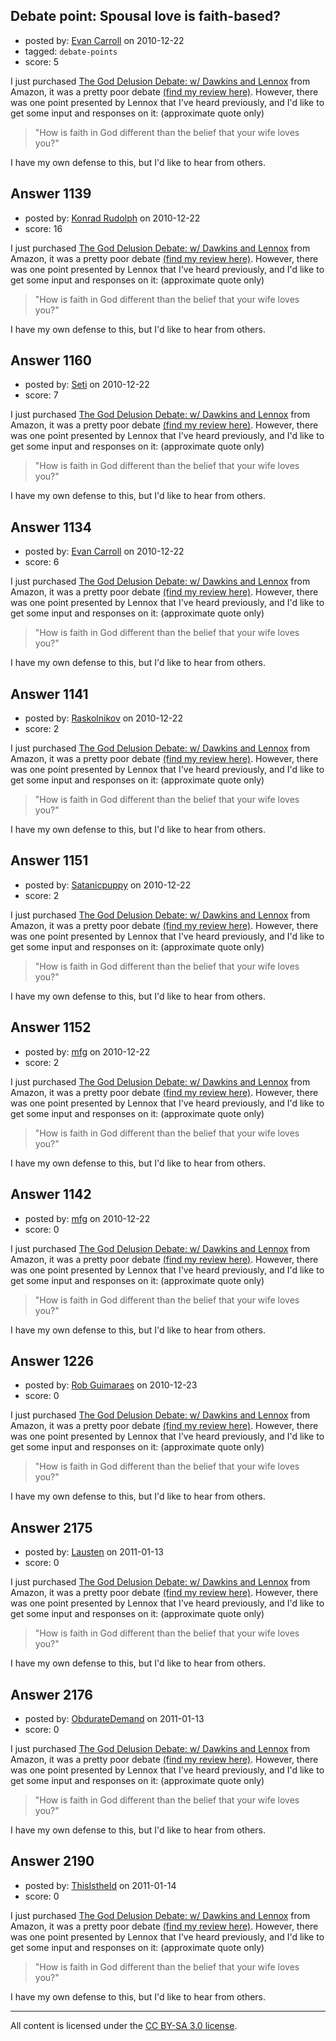## Debate point: Spousal love is faith-based?

- posted by: [Evan Carroll](https://stackexchange.com/users/-1/5-evan-carroll) on 2010-12-22
- tagged: `debate-points`
- score: 5

I just purchased [The God Delusion Debate: w/ Dawkins and Lennox](http://www.amazon.com/gp/product/B001C19HNM?ie=UTF8&tag=evancarr-20&linkCode=xm2&camp=1789&creativeASIN=B001C19HNM) from Amazon, it was a pretty poor debate [(find my review here)](http://www.amazon.com/God-Delusion-Debate-Larry-Taunton/product-reviews/B001C19HNM/ref=cm_cr_dp_synop?ie=UTF8&showViewpoints=0&sortBy=bySubmissionDateDescending#R1ST0CQMGEPFZ7). However, there was one point presented by Lennox that I've heard previously, and I'd like to get some input and responses on it: (approximate quote only)

> "How is faith in God different than the belief that your wife loves you?"

I have my own defense to this, but I'd like to hear from others.


## Answer 1139

- posted by: [Konrad Rudolph](https://stackexchange.com/users/-1/82-konrad-rudolph) on 2010-12-22
- score: 16

I just purchased [The God Delusion Debate: w/ Dawkins and Lennox](http://www.amazon.com/gp/product/B001C19HNM?ie=UTF8&tag=evancarr-20&linkCode=xm2&camp=1789&creativeASIN=B001C19HNM) from Amazon, it was a pretty poor debate [(find my review here)](http://www.amazon.com/God-Delusion-Debate-Larry-Taunton/product-reviews/B001C19HNM/ref=cm_cr_dp_synop?ie=UTF8&showViewpoints=0&sortBy=bySubmissionDateDescending#R1ST0CQMGEPFZ7). However, there was one point presented by Lennox that I've heard previously, and I'd like to get some input and responses on it: (approximate quote only)

> "How is faith in God different than the belief that your wife loves you?"

I have my own defense to this, but I'd like to hear from others.


## Answer 1160

- posted by: [Seti](https://stackexchange.com/users/-1/247-seti) on 2010-12-22
- score: 7

I just purchased [The God Delusion Debate: w/ Dawkins and Lennox](http://www.amazon.com/gp/product/B001C19HNM?ie=UTF8&tag=evancarr-20&linkCode=xm2&camp=1789&creativeASIN=B001C19HNM) from Amazon, it was a pretty poor debate [(find my review here)](http://www.amazon.com/God-Delusion-Debate-Larry-Taunton/product-reviews/B001C19HNM/ref=cm_cr_dp_synop?ie=UTF8&showViewpoints=0&sortBy=bySubmissionDateDescending#R1ST0CQMGEPFZ7). However, there was one point presented by Lennox that I've heard previously, and I'd like to get some input and responses on it: (approximate quote only)

> "How is faith in God different than the belief that your wife loves you?"

I have my own defense to this, but I'd like to hear from others.


## Answer 1134

- posted by: [Evan Carroll](https://stackexchange.com/users/-1/5-evan-carroll) on 2010-12-22
- score: 6

I just purchased [The God Delusion Debate: w/ Dawkins and Lennox](http://www.amazon.com/gp/product/B001C19HNM?ie=UTF8&tag=evancarr-20&linkCode=xm2&camp=1789&creativeASIN=B001C19HNM) from Amazon, it was a pretty poor debate [(find my review here)](http://www.amazon.com/God-Delusion-Debate-Larry-Taunton/product-reviews/B001C19HNM/ref=cm_cr_dp_synop?ie=UTF8&showViewpoints=0&sortBy=bySubmissionDateDescending#R1ST0CQMGEPFZ7). However, there was one point presented by Lennox that I've heard previously, and I'd like to get some input and responses on it: (approximate quote only)

> "How is faith in God different than the belief that your wife loves you?"

I have my own defense to this, but I'd like to hear from others.


## Answer 1141

- posted by: [Raskolnikov](https://stackexchange.com/users/-1/144-raskolnikov) on 2010-12-22
- score: 2

I just purchased [The God Delusion Debate: w/ Dawkins and Lennox](http://www.amazon.com/gp/product/B001C19HNM?ie=UTF8&tag=evancarr-20&linkCode=xm2&camp=1789&creativeASIN=B001C19HNM) from Amazon, it was a pretty poor debate [(find my review here)](http://www.amazon.com/God-Delusion-Debate-Larry-Taunton/product-reviews/B001C19HNM/ref=cm_cr_dp_synop?ie=UTF8&showViewpoints=0&sortBy=bySubmissionDateDescending#R1ST0CQMGEPFZ7). However, there was one point presented by Lennox that I've heard previously, and I'd like to get some input and responses on it: (approximate quote only)

> "How is faith in God different than the belief that your wife loves you?"

I have my own defense to this, but I'd like to hear from others.


## Answer 1151

- posted by: [Satanicpuppy](https://stackexchange.com/users/-1/169-satanicpuppy) on 2010-12-22
- score: 2

I just purchased [The God Delusion Debate: w/ Dawkins and Lennox](http://www.amazon.com/gp/product/B001C19HNM?ie=UTF8&tag=evancarr-20&linkCode=xm2&camp=1789&creativeASIN=B001C19HNM) from Amazon, it was a pretty poor debate [(find my review here)](http://www.amazon.com/God-Delusion-Debate-Larry-Taunton/product-reviews/B001C19HNM/ref=cm_cr_dp_synop?ie=UTF8&showViewpoints=0&sortBy=bySubmissionDateDescending#R1ST0CQMGEPFZ7). However, there was one point presented by Lennox that I've heard previously, and I'd like to get some input and responses on it: (approximate quote only)

> "How is faith in God different than the belief that your wife loves you?"

I have my own defense to this, but I'd like to hear from others.


## Answer 1152

- posted by: [mfg](https://stackexchange.com/users/-1/135-mfg) on 2010-12-22
- score: 2

I just purchased [The God Delusion Debate: w/ Dawkins and Lennox](http://www.amazon.com/gp/product/B001C19HNM?ie=UTF8&tag=evancarr-20&linkCode=xm2&camp=1789&creativeASIN=B001C19HNM) from Amazon, it was a pretty poor debate [(find my review here)](http://www.amazon.com/God-Delusion-Debate-Larry-Taunton/product-reviews/B001C19HNM/ref=cm_cr_dp_synop?ie=UTF8&showViewpoints=0&sortBy=bySubmissionDateDescending#R1ST0CQMGEPFZ7). However, there was one point presented by Lennox that I've heard previously, and I'd like to get some input and responses on it: (approximate quote only)

> "How is faith in God different than the belief that your wife loves you?"

I have my own defense to this, but I'd like to hear from others.


## Answer 1142

- posted by: [mfg](https://stackexchange.com/users/-1/135-mfg) on 2010-12-22
- score: 0

I just purchased [The God Delusion Debate: w/ Dawkins and Lennox](http://www.amazon.com/gp/product/B001C19HNM?ie=UTF8&tag=evancarr-20&linkCode=xm2&camp=1789&creativeASIN=B001C19HNM) from Amazon, it was a pretty poor debate [(find my review here)](http://www.amazon.com/God-Delusion-Debate-Larry-Taunton/product-reviews/B001C19HNM/ref=cm_cr_dp_synop?ie=UTF8&showViewpoints=0&sortBy=bySubmissionDateDescending#R1ST0CQMGEPFZ7). However, there was one point presented by Lennox that I've heard previously, and I'd like to get some input and responses on it: (approximate quote only)

> "How is faith in God different than the belief that your wife loves you?"

I have my own defense to this, but I'd like to hear from others.


## Answer 1226

- posted by: [Rob Guimaraes](https://stackexchange.com/users/-1/361-rob-guimaraes) on 2010-12-23
- score: 0

I just purchased [The God Delusion Debate: w/ Dawkins and Lennox](http://www.amazon.com/gp/product/B001C19HNM?ie=UTF8&tag=evancarr-20&linkCode=xm2&camp=1789&creativeASIN=B001C19HNM) from Amazon, it was a pretty poor debate [(find my review here)](http://www.amazon.com/God-Delusion-Debate-Larry-Taunton/product-reviews/B001C19HNM/ref=cm_cr_dp_synop?ie=UTF8&showViewpoints=0&sortBy=bySubmissionDateDescending#R1ST0CQMGEPFZ7). However, there was one point presented by Lennox that I've heard previously, and I'd like to get some input and responses on it: (approximate quote only)

> "How is faith in God different than the belief that your wife loves you?"

I have my own defense to this, but I'd like to hear from others.


## Answer 2175

- posted by: [Lausten](https://stackexchange.com/users/-1/584-lausten) on 2011-01-13
- score: 0

I just purchased [The God Delusion Debate: w/ Dawkins and Lennox](http://www.amazon.com/gp/product/B001C19HNM?ie=UTF8&tag=evancarr-20&linkCode=xm2&camp=1789&creativeASIN=B001C19HNM) from Amazon, it was a pretty poor debate [(find my review here)](http://www.amazon.com/God-Delusion-Debate-Larry-Taunton/product-reviews/B001C19HNM/ref=cm_cr_dp_synop?ie=UTF8&showViewpoints=0&sortBy=bySubmissionDateDescending#R1ST0CQMGEPFZ7). However, there was one point presented by Lennox that I've heard previously, and I'd like to get some input and responses on it: (approximate quote only)

> "How is faith in God different than the belief that your wife loves you?"

I have my own defense to this, but I'd like to hear from others.


## Answer 2176

- posted by: [ObdurateDemand](https://stackexchange.com/users/-1/524-obduratedemand) on 2011-01-13
- score: 0

I just purchased [The God Delusion Debate: w/ Dawkins and Lennox](http://www.amazon.com/gp/product/B001C19HNM?ie=UTF8&tag=evancarr-20&linkCode=xm2&camp=1789&creativeASIN=B001C19HNM) from Amazon, it was a pretty poor debate [(find my review here)](http://www.amazon.com/God-Delusion-Debate-Larry-Taunton/product-reviews/B001C19HNM/ref=cm_cr_dp_synop?ie=UTF8&showViewpoints=0&sortBy=bySubmissionDateDescending#R1ST0CQMGEPFZ7). However, there was one point presented by Lennox that I've heard previously, and I'd like to get some input and responses on it: (approximate quote only)

> "How is faith in God different than the belief that your wife loves you?"

I have my own defense to this, but I'd like to hear from others.


## Answer 2190

- posted by: [ThisIstheId](https://stackexchange.com/users/-1/404-thisistheid) on 2011-01-14
- score: 0

I just purchased [The God Delusion Debate: w/ Dawkins and Lennox](http://www.amazon.com/gp/product/B001C19HNM?ie=UTF8&tag=evancarr-20&linkCode=xm2&camp=1789&creativeASIN=B001C19HNM) from Amazon, it was a pretty poor debate [(find my review here)](http://www.amazon.com/God-Delusion-Debate-Larry-Taunton/product-reviews/B001C19HNM/ref=cm_cr_dp_synop?ie=UTF8&showViewpoints=0&sortBy=bySubmissionDateDescending#R1ST0CQMGEPFZ7). However, there was one point presented by Lennox that I've heard previously, and I'd like to get some input and responses on it: (approximate quote only)

> "How is faith in God different than the belief that your wife loves you?"

I have my own defense to this, but I'd like to hear from others.



---

All content is licensed under the [CC BY-SA 3.0 license](https://creativecommons.org/licenses/by-sa/3.0/).
